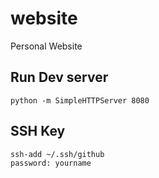 # website
Personal Website

## Run Dev server
```
python -m SimpleHTTPServer 8080
```

## SSH Key
```
ssh-add ~/.ssh/github
password: yourname
```
